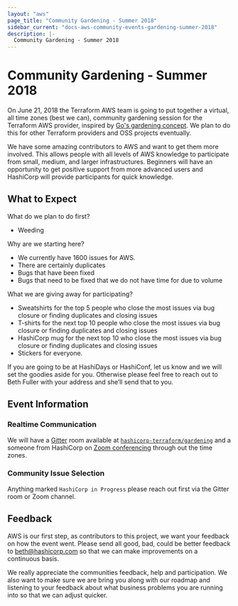 ```yaml
---
layout: "aws"
page_title: "Community Gardening - Summer 2018"
sidebar_current: "docs-aws-community-events-gardening-summer-2018"
description: |-
  Community Gardening - Summer 2018
---
```


# Community Gardening - Summer 2018

On June 21, 2018 the Terraform AWS team is going to put together a virtual, all time zones (best we can), community gardening session for the Terraform AWS provider, inspired by [Go's gardening concept](https://github.com/golang/go/wiki/Gardening). We plan to do this for other Terraform providers and OSS projects eventually.

We have some amazing contributors to AWS and want to get them more involved. This allows people with all levels of AWS knowledge to participate from small, medium, and larger infrastructures. Beginners will have an opportunity to get positive support from more advanced users and HashiCorp will provide participants for quick knowledge.

## What to Expect

What do we plan to do first?

* Weeding

Why are we starting here?

* We currently have 1600 issues for AWS.
* There are certainly duplicates
* Bugs that have been fixed
* Bugs that need to be fixed that we do not have time for due to volume

What we are giving away for participating?

* Sweatshirts for the top 5 people who close the most issues via bug closure or finding duplicates and closing issues
* T-shirts for the next top 10 people who close the most issues via bug closure or finding duplicates and closing issues
* HashiCorp mug for the next top 10 who close the most issues via bug closure or finding duplicates and closing issues
* Stickers for everyone.

If you are going to be at HashiDays or HashiConf, let us know and we will set the goodies aside for you. Otherwise please feel free to reach out to Beth Fuller with your address and she’ll send that to you.

## Event Information

### Realtime Communication

We will have a [Gitter](https://gitter.im/) room available at [`hashicorp-terraform/gardening`](https://gitter.im/hashicorp-terraform/gardening) and a someone from HashiCorp on [Zoom conferencing](https://zoom.us/) through out the time zones.

### Community Issue Selection

Anything marked `HashiCorp in Progress` please reach out first via the Gitter room or Zoom channel.

## Feedback

AWS is our first step, as contributors to this project, we want your feedback on how the event went. Please send all good, bad, could be better feedback to beth@hashicorp.com so that we can make improvements on a continuous basis.

We really appreciate the communities feedback, help and participation. We also want to make sure we are bring you along with our roadmap and listening to your feedback about what business problems you are running into so that we can adjust quicker.
